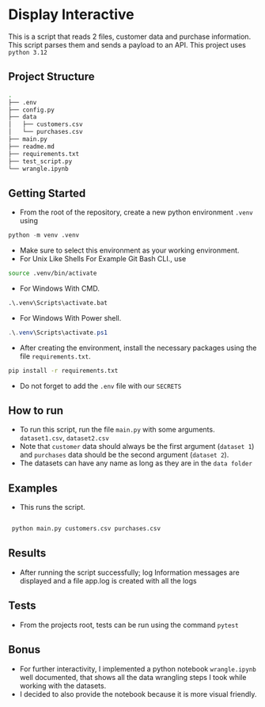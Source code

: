 # Display Interactive

This is a script that reads 2 files, customer data and purchase information. This script parses them and sends a payload to an API.
This project uses `python 3.12`

## Project Structure

```bash
.
├── .env
├── config.py
├── data
│   ├── customers.csv
│   └── purchases.csv
├── main.py
├── readme.md
├── requirements.txt
├── test_script.py
└── wrangle.ipynb
```

## Getting Started

* From the root of the repository, create a new python environment `.venv` using

```python
python -m venv .venv
```

* Make sure to select this environment as your working environment.
* For Unix Like Shells For Example Git Bash CLI., use

 ```sh
source .venv/bin/activate
```

* For Windows With CMD.

 ```cmd
.\.venv\Scripts\activate.bat
```

* For Windows With Power shell.

 ```powershell
.\.venv\Scripts\activate.ps1
```

* After creating the environment, install the necessary packages using the file `requirements.txt`.

 ```bash
pip install -r requirements.txt
```

* Do not forget to add the `.env` file with our `SECRETS`

## How to run

* To run this script, run the file `main.py` with some arguments. `dataset1.csv`, `dataset2.csv`
* Note that `customer` data should always be the first argument (`dataset 1`) and `purchases` data should be the second argument (`dataset 2`).
* The datasets can have any name as long as they are in the `data folder`

## Examples

* This runs the script.

 ```bash

  python main.py customers.csv purchases.csv

  ```

## Results

* After running the script successfully; log Information messages are displayed and a file app.log is created with all the logs

## Tests

* From the projects root, tests can be run using the command `pytest`

## Bonus

* For further interactivity, I implemented a python notebook `wrangle.ipynb` well documented, that shows all the data wrangling steps I took while working with the datasets.
* I decided to also provide the notebook because it is more visual friendly.
